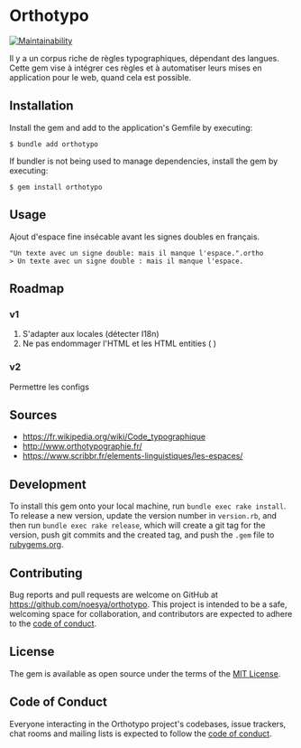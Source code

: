 # Orthotypo

[![Maintainability](https://api.codeclimate.com/v1/badges/16eb1f100538684deee0/maintainability)](https://codeclimate.com/github/noesya/orthotypo/maintainability)

Il y a un corpus riche de règles typographiques, dépendant des langues. 
Cette gem vise à intégrer ces règles et à automatiser leurs mises en application pour le web, quand cela est possible.

## Installation

Install the gem and add to the application's Gemfile by executing:

    $ bundle add orthotypo

If bundler is not being used to manage dependencies, install the gem by executing:

    $ gem install orthotypo

## Usage

Ajout d'espace fine insécable avant les signes doubles en français.

```
"Un texte avec un signe double: mais il manque l'espace.".ortho
> Un texte avec un signe double : mais il manque l'espace.

```

## Roadmap

### v1
1. S'adapter aux locales (détecter I18n)
2. Ne pas endommager l'HTML et les HTML entities (&nbsp;)

### v2
Permettre les configs

## Sources

- https://fr.wikipedia.org/wiki/Code_typographique
- http://www.orthotypographie.fr/
- https://www.scribbr.fr/elements-linguistiques/les-espaces/

## Development

To install this gem onto your local machine, run `bundle exec rake install`. To release a new version, update the version number in `version.rb`, and then run `bundle exec rake release`, which will create a git tag for the version, push git commits and the created tag, and push the `.gem` file to [rubygems.org](https://rubygems.org).

## Contributing

Bug reports and pull requests are welcome on GitHub at https://github.com/noesya/orthotypo. This project is intended to be a safe, welcoming space for collaboration, and contributors are expected to adhere to the [code of conduct](https://github.com/[USERNAME]/orthotypo/blob/main/CODE_OF_CONDUCT.md).

## License

The gem is available as open source under the terms of the [MIT License](https://opensource.org/licenses/MIT).

## Code of Conduct

Everyone interacting in the Orthotypo project's codebases, issue trackers, chat rooms and mailing lists is expected to follow the [code of conduct](https://github.com/[USERNAME]/orthotypo/blob/main/CODE_OF_CONDUCT.md).
